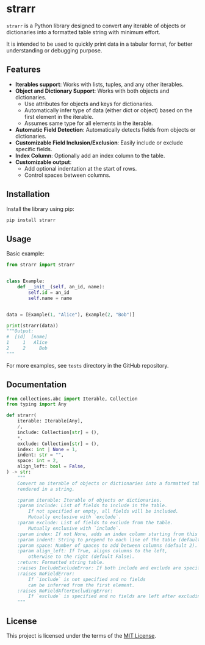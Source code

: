 # strarr

`strarr` is a Python library designed to convert any iterable of objects or dictionaries
into a formatted table string with minimum effort.

It is intended to be used to quickly print data in a tabular format,
for better understanding or debugging purpose.

## Features

- **Iterables support**: Works with lists, tuples, and any other iterables.
- **Object and Dictionary Support**: Works with both objects and dictionaries.
  - Use attributes for objects and keys for dictionaries.
  - Automatically infer type of data (either dict or object) 
    based on the first element in the iterable.
  - Assumes same type for all elements in the iterable.
- **Automatic Field Detection**: Automatically detects fields from objects or dictionaries.
- **Customizable Field Inclusion/Exclusion**: Easily include or exclude specific fields.
- **Index Column**: Optionally add an index column to the table.
- **Customizable output**:
  - Add optional indentation at the start of rows.
  - Control spaces between columns.

## Installation

Install the library using pip:

```bash
pip install strarr
```

## Usage

Basic example:

```python
from strarr import strarr


class Example:
    def __init__(self, an_id, name):
        self.id = an_id
        self.name = name


data = [Example(1, "Alice"), Example(2, "Bob")]

print(strarr(data))
"""Output:
#  [id]  [name]
1     1   Alice
2     2     Bob
"""
```

For more examples, see `tests` directory in the GitHub repository.


## Documentation

```python
from collections.abc import Iterable, Collection
from typing import Any

def strarr(
    iterable: Iterable[Any],
    /,
    include: Collection[str] = (),
    *,
    exclude: Collection[str] = (),
    index: int | None = 1,
    indent: str = "",
    space: int = 2,
    align_left: bool = False,
) -> str:
    """
    Convert an iterable of objects or dictionaries into a formatted table
    rendered in a string.

    :param iterable: Iterable of objects or dictionaries.
    :param include: List of fields to include in the table.
        If not specified or empty, all fields will be included.
        Mutually exclusive with `exclude`.
    :param exclude: List of fields to exclude from the table.
        Mutually exclusive with `include`.
    :param index: If not None, adds an index column starting from this value.
    :param indent: String to prepend to each line of the table (default "").
    :param space: Number of spaces to add between columns (default 2).
    :param align_left: If True, aligns columns to the left,
        otherwise to the right (default False).
    :return: Formatted string table.
    :raises IncludeExcludeError: If both include and exclude are specified.
    :raises NoFieldError:
        If `include` is not specified and no fields
        can be inferred from the first element.
    :raises NoFieldAfterExcludingError:
        If `exclude` is specified and no fields are left after excluding.
    """
```

## License

This project is licensed under the terms of the [MIT License](LICENSE).
```
